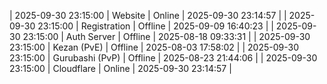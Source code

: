 | 2025-09-30 23:15:00 | Website | Online | 2025-09-30 23:14:57 |
| 2025-09-30 23:15:00 | Registration | Offline | 2025-09-09 16:40:23 |
| 2025-09-30 23:15:00 | Auth Server | Offline | 2025-08-18 09:33:31 |
| 2025-09-30 23:15:00 | Kezan (PvE) | Offline | 2025-08-03 17:58:02 |
| 2025-09-30 23:15:00 | Gurubashi (PvP) | Offline | 2025-08-23 21:44:06 |
| 2025-09-30 23:15:00 | Cloudflare | Online | 2025-09-30 23:14:57 |
